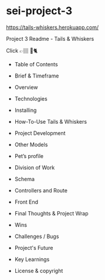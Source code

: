 # sei-project-3

https://tails-whiskers.herokuapp.com/


Project 3 Readme - Tails & Whiskers 

Click 👉🏽 🦮🐈

- Table of Contents


- Brief & Timeframe
- Overview
- Technologies
- Installing
- How-To-Use Tails & Whiskers
- Project Development
- Other Models
- Pet’s profile
- Division of Work
- Schema
- Controllers and Route
- Front End
- Final Thoughts & Project Wrap
- Wins
- Challenges / Bugs
- Project's Future
- Key Learnings
- License & copyright

